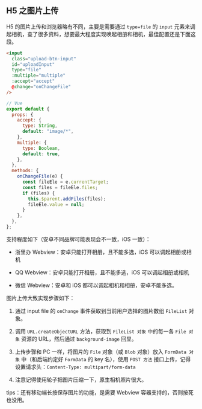 ## H5 之图片上传

H5 的图片上传和浏览器略有不同，主要是需要通过 `type=file` 的 `input` 元素来调起相机，查了很多资料，想要最大程度实现唤起相册和相机，最佳配置还是下面这段。

```html
<input
  class="upload-btn-input"
  id="uploadInput"
  type="file"
  :multiple="multiple"
  :accept="accept"
  @change="onChangeFile"
/>
```



```js
// Vue
export default {
  props: {
    accept: {
      type: String,
      default: "image/*",
    },
    multiple: {
      type: Boolean,
      default: true,
    },
  },
  methods: {
    onChangeFile(e) {
      const fileEle = e.currentTarget;
      const files = fileEle.files;
      if (files) {
        this.$parent.addFiles(files);
        fileEle.value = null;
      }
    },
  },
};
```

支持程度如下（安卓不同品牌可能表现会不一致，iOS 一致）：

- 浙里办 Webview：安卓只能打开相册，且不能多选，iOS 可以调起相册或相机

- QQ Webview：安卓只能打开相册，且不能多选，iOS 可以调起相册或相机

- 微信 Webview：安卓和 iOS 都可以调起相机和相册，安卓不能多选。


图片上传大致实现步骤如下：

1. 通过 input file 的 `onChange` 事件获取到当前用户选择的图片数组 `FileList` 对象。

2. 调用 `URL.createObjectURL` 方法，获取到 `FileList 对象` 中的每一各 `File 对象` 资源的 URL，然后通过 `background-image` 回显。

3. 上传步骤和 PC 一样，将图片的 `File` 对象（或 `Blob` 对象）放入 `FormData 对象` 中（和后端约定好 `FormData` 的 key 名），使用 `POST 方法` 接口上传，记得设置请求头：`Content-Type: multipart/form-data`

4. 注意记得使用轮子把图片压缩一下，原生相机照片很大。

tips：还有移动端长按保存图片的功能，是需要 Webview 容器支持的，否则按死也没用。
